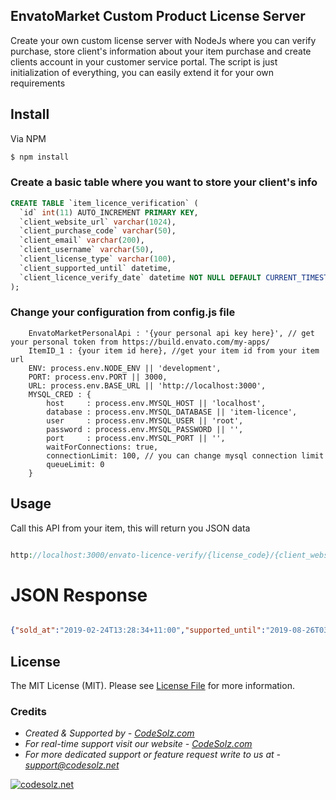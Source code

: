 ## EnvatoMarket Custom Product License Server

Create your own custom license server with NodeJs where you can verify purchase,
store client's information about your item purchase and create clients account in your
customer service portal. The script is just initialization of everything, you can easily extend it for your own requirements


## Install

Via NPM

``` bash
$ npm install
```

### Create a basic table where you want to store your client's info
``` sql
CREATE TABLE `item_licence_verification` (
  `id` int(11) AUTO_INCREMENT PRIMARY KEY,
  `client_website_url` varchar(1024),
  `client_purchase_code` varchar(50),
  `client_email` varchar(200),
  `client_username` varchar(50),
  `client_license_type` varchar(100),
  `client_supported_until` datetime,
  `client_licence_verify_date` datetime NOT NULL DEFAULT CURRENT_TIMESTAMP
);

```

### Change your configuration from config.js file
``` 
    EnvatoMarketPersonalApi : '{your personal api key here}', // get your personal token from https://build.envato.com/my-apps/
    ItemID_1 : {your item id here}, //get your item id from your item url
    ENV: process.env.NODE_ENV || 'development',
    PORT: process.env.PORT || 3000,
    URL: process.env.BASE_URL || 'http://localhost:3000',
    MYSQL_CRED : {
        host     : process.env.MYSQL_HOST || 'localhost',
        database : process.env.MYSQL_DATABASE || 'item-licence',
        user     : process.env.MYSQL_USER || 'root',
        password : process.env.MYSQL_PASSWORD || '',
        port     : process.env.MYSQL_PORT || '',
        waitForConnections: true,
        connectionLimit: 100, // you can change mysql connection limit
        queueLimit: 0
    }
```


## Usage

Call this API from your item, this will return you JSON data

``` php

http://localhost:3000/envato-licence-verify/{license_code}/{client_website_url}/{client_email_address}

```

# JSON Response

``` JSON

{"sold_at":"2019-02-24T13:28:34+11:00","supported_until":"2019-08-26T03:28:34+10:00","license":"Regular License","buyer":"codezolz","purchase_count":1,"amount":"10.00","support_amount":"0.00","responseCode":100,"message":"your personal message here!","is_valid_call":true}

```

## License

The MIT License (MIT). Please see [License File](LICENSE.md) for more information.


### Credits
- *Created & Supported by - [CodeSolz.com](https://codesolz.com/)*
- *For real-time support visit our website - [CodeSolz.com](https://codesolz.com/)*
- *For more dedicated support or feature request write to us at - [support@codesolz.net](mailto:support@codesolz.net)*

<a href="https://codesolz.net">
  <img src="https://codesolz.net/wp-content/uploads/2016/11/logo4-hover.png" alt="codesolz.net"/>
</a>